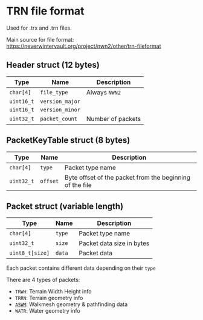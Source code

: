 # TRN file format

Used for .trx and .trn files.

Main source for file format: https://neverwintervault.org/project/nwn2/other/trn-fileformat


## Header struct (12 bytes)

|    Type    |       Name      |    Description    |
| ---------- | --------------- | ----------------- |
| `char[4]`  | `file_type`     | Always `NWN2 `    |
| `uint16_t` | `version_major` |                   |
| `uint16_t` | `version_minor` |                   |
| `uint32_t` | `packet_count`  | Number of packets |

## PacketKeyTable struct (8 bytes)

|    Type    |   Name   |                       Description                        |
| ---------- | -------- | -------------------------------------------------------- |
| `char[4]`  | `type`   | Packet type name                                         |
| `uint32_t` | `offset` | Byte offset of the packet from the beginning of the file |


## Packet struct (variable length)

|       Type      |  Name  |        Description        |
| --------------- | ------ | ------------------------- |
| `char[4]`       | `type` | Packet type name          |
| `uint32_t`      | `size` | Packet data size in bytes |
| `uint8_t[size]` | `data` | Packet data               |

Each packet contains different data depending on their `type`

There are 4 types of packets:
- `TRWH`: Terrain Width Height info
- `TRRN`: Terrain geometry info
- [`ASWM`](trn.aswm.md): Walkmesh geometry & pathfinding data
- `WATR`: Water geometry info